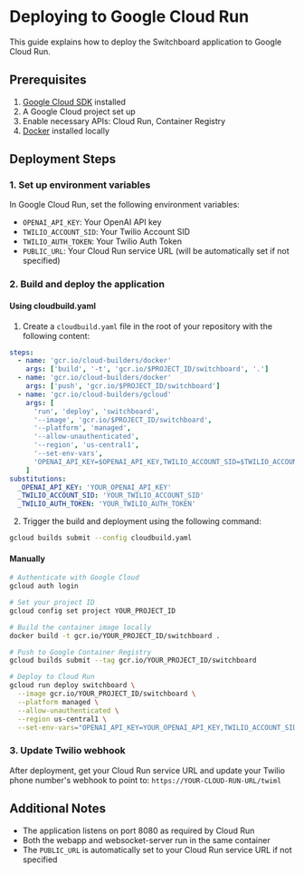 # Deploying to Google Cloud Run

This guide explains how to deploy the Switchboard application to Google Cloud Run.

## Prerequisites

1. [Google Cloud SDK](https://cloud.google.com/sdk/docs/install) installed
2. A Google Cloud project set up
3. Enable necessary APIs: Cloud Run, Container Registry
4. [Docker](https://docs.docker.com/get-docker/) installed locally

## Deployment Steps

### 1. Set up environment variables

In Google Cloud Run, set the following environment variables:
- `OPENAI_API_KEY`: Your OpenAI API key
- `TWILIO_ACCOUNT_SID`: Your Twilio Account SID
- `TWILIO_AUTH_TOKEN`: Your Twilio Auth Token
- `PUBLIC_URL`: Your Cloud Run service URL (will be automatically set if not specified)

### 2. Build and deploy the application

#### Using cloudbuild.yaml

1. Create a `cloudbuild.yaml` file in the root of your repository with the following content:

```yaml
steps:
  - name: 'gcr.io/cloud-builders/docker'
    args: ['build', '-t', 'gcr.io/$PROJECT_ID/switchboard', '.']
  - name: 'gcr.io/cloud-builders/docker'
    args: ['push', 'gcr.io/$PROJECT_ID/switchboard']
  - name: 'gcr.io/cloud-builders/gcloud'
    args: [
      'run', 'deploy', 'switchboard',
      '--image', 'gcr.io/$PROJECT_ID/switchboard',
      '--platform', 'managed',
      '--allow-unauthenticated',
      '--region', 'us-central1',
      '--set-env-vars',
      'OPENAI_API_KEY=$OPENAI_API_KEY,TWILIO_ACCOUNT_SID=$TWILIO_ACCOUNT_SID,TWILIO_AUTH_TOKEN=$TWILIO_AUTH_TOKEN'
    ]
substitutions:
  _OPENAI_API_KEY: 'YOUR_OPENAI_API_KEY'
  _TWILIO_ACCOUNT_SID: 'YOUR_TWILIO_ACCOUNT_SID'
  _TWILIO_AUTH_TOKEN: 'YOUR_TWILIO_AUTH_TOKEN'
```

2. Trigger the build and deployment using the following command:

```bash
gcloud builds submit --config cloudbuild.yaml
```

#### Manually

```bash
# Authenticate with Google Cloud
gcloud auth login

# Set your project ID
gcloud config set project YOUR_PROJECT_ID

# Build the container image locally
docker build -t gcr.io/YOUR_PROJECT_ID/switchboard .

# Push to Google Container Registry
gcloud builds submit --tag gcr.io/YOUR_PROJECT_ID/switchboard

# Deploy to Cloud Run
gcloud run deploy switchboard \
  --image gcr.io/YOUR_PROJECT_ID/switchboard \
  --platform managed \
  --allow-unauthenticated \
  --region us-central1 \
  --set-env-vars="OPENAI_API_KEY=YOUR_OPENAI_API_KEY,TWILIO_ACCOUNT_SID=YOUR_TWILIO_ACCOUNT_SID,TWILIO_AUTH_TOKEN=YOUR_TWILIO_AUTH_TOKEN"
```

### 3. Update Twilio webhook

After deployment, get your Cloud Run service URL and update your Twilio phone number's webhook to point to:
`https://YOUR-CLOUD-RUN-URL/twiml`

## Additional Notes

- The application listens on port 8080 as required by Cloud Run
- Both the webapp and websocket-server run in the same container
- The `PUBLIC_URL` is automatically set to your Cloud Run service URL if not specified
